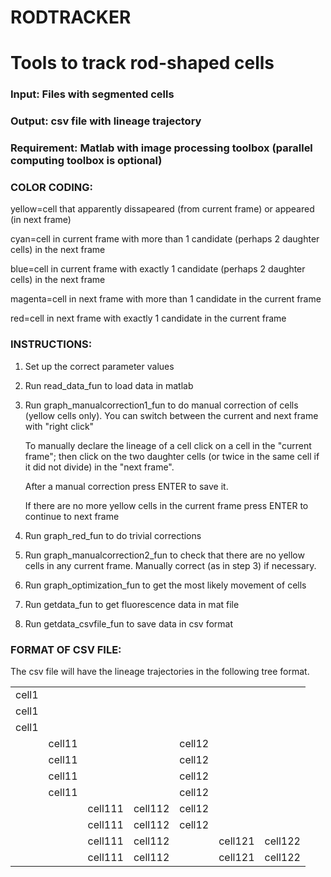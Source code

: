RODTRACKER
====
Tools to track rod-shaped cells 
====

### Input: Files with segmented cells

### Output: csv file with lineage trajectory

### Requirement: Matlab with image processing toolbox (parallel computing toolbox is optional)

### COLOR CODING:

yellow=cell that apparently dissapeared (from current frame) or appeared (in next frame)

cyan=cell in current frame with more than 1 candidate (perhaps 2 daughter cells) in the next frame

blue=cell in current frame with exactly 1 candidate (perhaps 2 daughter cells) in the next frame

magenta=cell in next frame with more than 1 candidate in the current frame

red=cell in next frame with exactly 1 candidate in the current frame


### INSTRUCTIONS:

1. Set up the correct parameter values

2. Run read_data_fun to load data in matlab

3. Run graph_manualcorrection1_fun to do manual correction of cells (yellow cells only). 
You can switch between the current and next frame with "right click"

    To manually declare the lineage of a cell click on a cell in the "current frame"; then click on 
the two daughter cells (or twice in the same cell if it did not divide) in the "next frame".

    After a manual correction press ENTER to save it.

    If there are no more yellow cells in the current frame press ENTER to continue to next frame

4. Run graph_red_fun to do trivial corrections

5. Run graph_manualcorrection2_fun to check that there are no yellow cells in any current frame. 
Manually correct (as in step 3) if necessary.

6. Run graph_optimization_fun to get the most likely movement of cells

7. Run getdata_fun to get fluorescence data in mat file

8. Run getdata_csvfile_fun to save data in csv format


### FORMAT OF CSV FILE:

The csv file will have the lineage trajectories in the following tree format.

|       |        |         |         |        |         |         | 
| ----- | ------ | ------- | ------- | ------ | ------- | ------- | 
| cell1 |        |         |         |        |         |         | 
| cell1 |        |         |         |        |         |         |        
| cell1 |        |         |         |        |         |         |
|       | cell11 |         |         | cell12 |         |         |
|       | cell11 |         |         | cell12 |         |         |
|       | cell11 |         |         | cell12 |         |         |
|       | cell11 |         |         | cell12 |         |         |
|       |        | cell111 | cell112 | cell12 |         |         |
|       |        | cell111 | cell112 | cell12 |         |         |
|       |        | cell111 | cell112 |        | cell121 | cell122 | 
|       |        | cell111 | cell112 |        | cell121 | cell122 | 


